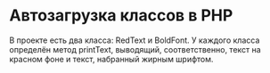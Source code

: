 # Автозагрузка классов в PHP
<p>В проекте есть два класса: RedText и BoldFont. У каждого класса определён метод printText, выводящий, соответственно, текст на красном фоне и текст, набранный жирным шрифтом.</p>
